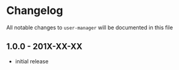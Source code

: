 # Changelog

All notable changes to `user-manager` will be documented in this file

## 1.0.0 - 201X-XX-XX

- initial release

